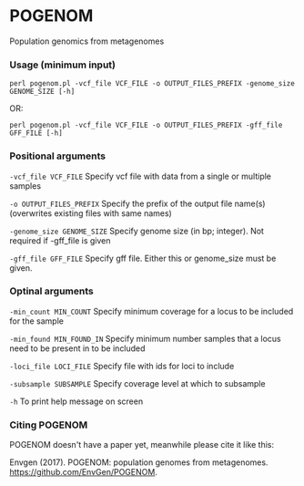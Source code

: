 # POGENOM
Population genomics from metagenomes


### Usage (minimum input)

`perl pogenom.pl -vcf_file VCF_FILE -o OUTPUT_FILES_PREFIX -genome_size GENOME_SIZE [-h]`

OR:

`perl pogenom.pl -vcf_file VCF_FILE -o OUTPUT_FILES_PREFIX -gff_file GFF_FILE [-h]`



### Positional arguments

`-vcf_file VCF_FILE`            Specify vcf file with data from a single or multiple samples

`-o OUTPUT_FILES_PREFIX`         Specify the prefix of the output file name(s) (overwrites existing files with same names)

`-genome_size GENOME_SIZE`      Specify genome size (in bp; integer). Not required if -gff_file is given

`-gff_file GFF_FILE`            Specify gff file. Either this or genome_size must be given.



### Optinal arguments

`-min_count MIN_COUNT`        Specify minimum coverage for a locus to be included for the sample

`-min_found MIN_FOUND_IN`     Specify minimum number samples that a locus need to be present in to be included

`-loci_file LOCI_FILE`        Specify file with ids for loci to include

`-subsample SUBSAMPLE`        Specify coverage level at which to subsample

`-h`							To print help message on screen


### Citing POGENOM

POGENOM doesn't have a paper yet, meanwhile please cite it like this:

Envgen (2017). POGENOM: population genomes from metagenomes. https://github.com/EnvGen/POGENOM.

